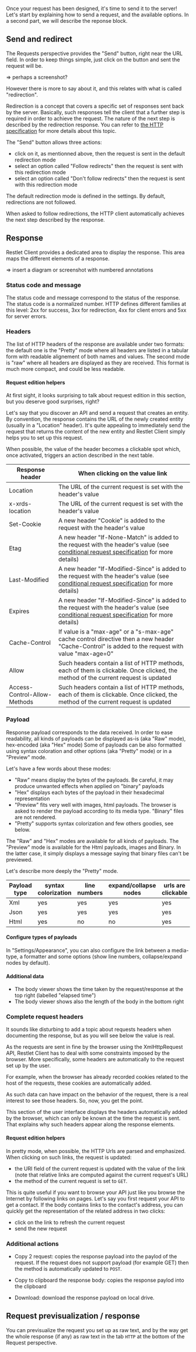 Once your request has been designed, it's time to send it to the server!
Let's start by explaining how to send a request, and the available options.
In a second part, we will describe the reponse block.

## Send and redirect

The Requests perspective provides the "Send" button, right near the URL field.
In order to keep things simple, just click on the button and sent the request will be. 

=> perhaps a screenshot?

However there is more to say about it, and this relates with what is called "redirection".

Redirection is a concept that covers a specific set of responses sent back by the server.
Basically, such responses tell the client that a further step is required in order to achieve the request.
The nature of the next step is described by the redirection response.
You can refer to [the HTTP specification](https://tools.ietf.org/html/rfc7231#page-54) for more details about this topic.

The "Send" button allows three actions:

* click on it, as mentionned above, then the request is sent in the default redirection mode
* select an option called "Follow redirects" then the request is sent with this redirection mode
* select an option called "Don't follow redirects" then the request is sent with this redirection mode

The default redirection mode is defined in the settings. By default, redirections are not followed.

When asked to follow redirections, the HTTP client automatically achieves the next step described by the response.

## Response

Restlet Client provides a dedicated area to display the response. This area maps the different elements of a response.

=> insert a diagram or screenshot with numbered annotations

### Status code and message

The status code and message correspond to the status of the response. The status code is a normalized number. HTTP defines different families at this level: 2xx for success, 3xx for redirection, 4xx for client errors and 5xx for server errors.

### Headers

The list of HTTP headers of the response are available under two formats: the default one is the "Pretty" mode where all headers are listed in a tabular form with readable alignement of both names and values.
The second mode is "raw" where all headers are displayed as they are received. This format is much more compact, and could be less readable.

#### Request edition helpers

At first sight, it looks surprising to talk about request edition in this section, but you deserve good surprises, right?

Let's say that you discover an API and send a request that creates an entity. By convention, the response contains the URL of the newly created entity (usually in a "Location" header). It's quite appealing to ìmmediately send the request that returns the content of the new entity and Restlet Client simply helps you to set up this request.

When possible, the value of the header becomes a clickable spot which, once activated, triggers an action described in the next table.

Response header | When clicking on the value link
----------------|--------------------------------
Location | The URL of the current request is set with the header's value
x-xrds-location | The URL of the current request is set with the header's value
Set-Cookie | A new header "Cookie" is added to the request with the header's value
Etag | A new header "If-None-Match" is added to the request with the header's value (see [conditional request specification](https://tools.ietf.org/html/rfc7232) for more details)
Last-Modified | A new header "If-Modified-Since" is added to the request with the header's value (see [conditional request specification](https://tools.ietf.org/html/rfc7232) for more details)
Expires | A new header "If-Modified-Since" is added to the request with the header's value (see [conditional request specification](https://tools.ietf.org/html/rfc7232) for more details)
Cache-Control | If value is a "max-age" or a "s-max-age" cache control directive then a new header "Cache-Control" is added to the request with value "max-age=0"
Allow | Such headers contain a list of HTTP methods, each of them is clickable. Once clicked, the method of the current request is updated
Access-Control-Allow-Methods | Such headers contain a list of HTTP methods, each of them is clickable. Once clicked, the method of the current request is updated

### Payload

Response payload corresponds to the data received.
In order to ease readability, all kinds of payloads can be displayed as-is (aka "Raw" mode), hex-encoded (aka "Hex" mode)
Some of payloads can be also formatted using syntax coloration and other options (aka "Pretty" mode) or in a "Preview" mode.

Let's have a few words about these modes:

 * "Raw" means display the bytes of the payloads. Be careful, it may produce unwanted effects when applied on "binary" payloads
 * "Hex" displays each bytes of the payload in their hexadecimal representation
 * "Preview" fits very well with images, html payloads. The browser is asked to render the payload according to its media type. "Binary" files are not rendered. 
 * "Pretty" supports syntax colorization and few others goodies, see below.

The "Raw" and "Hex" modes are available for all kinds of payloads.
The "Preview" mode is available for the Html payloads, images and Binary. In the latter case, it simply displays a message saying that binary files can't be previewed.

Let's describe more deeply the "Pretty" mode.

Payload type | syntax colorization | line numbers | expand/collapse nodes | urls are clickable
-------------|---------------------|--------------|-----------------------|-------------------
Xml | yes | yes | yes | yes
Json | yes | yes | yes | yes
Html | yes | no | no | yes


#### Configure types of payloads

In "Settings/Appearance", you can also configure the link between a media-type, a formatter and some options (show line numbers, collapse/expand nodes by default).

#### Additional data

* The body viewer shows the time taken by the request/response at the top right (labelled "elapsed time")
* The body viewer shows also the length of the body in the bottom right

### Complete request headers

It sounds like disturbing to add a topic about requests headers when documenting the response, but as you will see below the value is real.

As the requests are sent in fine by the browser using the XmlHttpRequest API, Restlet Client has to deal with some constraints imposed by the browser.
More specifically, some headers are automatically to the request set up by the user.

For example, when the browser has already recorded cookies related to the host of the requests, these cookies are automatically added.

As such data can have impact on the behavior of the request, there is a real interest to see those headers. So, now, you get the point.

This section of the user interface displays the headers automatically added by the browser, which can only be known at the time the request is sent.
That explains why such headers appear along the response elements.

#### Request edition helpers

In pretty mode, when possible, the HTTP Urls are parsed and emphasized. When clicking on such links, the request is updated:

 * the URI field of the current request is updated with the value of the link (note that relative links are computed against the current request's URL)
 * the method of the current request is set to `GET`.

This is quite useful if you want to browse your API just like you browse the Internet by following links on pages.
Let's say you first request your API to get a contact. If the body contains links to the contact's address, you can quickly get the representation of the related address in two clicks:

 * click on the link to refresh the current request
 * send the new request

### Additional actions

* Copy 2 request: copies the response payload into the paylod of the request. If the request does not support payload (for example GET) then the method is automatically updated to `POST`.

* Copy to clipboard the response body: copies the response paylod into the clipboard

* Download: download the response payload on local drive.

## Request previsualization / response

You can previsualize the request you set up as raw text, and by the way get the whole response (if any) as raw text in the tab `HTTP` at the bottom of the Request perspective.